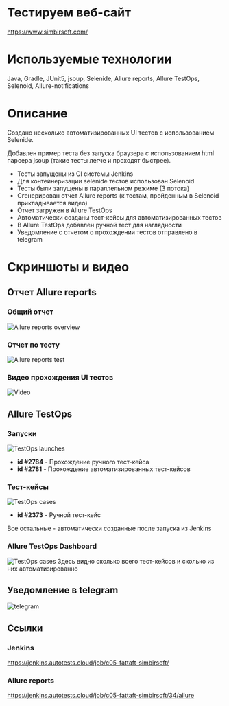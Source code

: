 # Тестируем веб-сайт
https://www.simbirsoft.com/

# Используемые технологии
Java, Gradle, JUnit5, jsoup, Selenide, Allure reports, Allure TestOps, Selenoid, Allure-notifications

# Описание
Создано несколько автоматизированных UI тестов с использованием Selenide.

Добавлен пример теста без запуска браузера с использованием html парсера jsoup (такие тесты легче и проходят быстрее).

- Тесты запущены из CI системы Jenkins
- Для контейнеризации selenide тестов использован Selenoid
- Тесты были запущены в параллельном режиме (3 потока)
- Сгенерирован отчет Allure reports (к тестам, пройденным в Selenoid прикладывается видео)
- Отчет загружен в Allure TestOps
- Автоматически созданы тест-кейсы для автоматизированных тестов
- В Allure TestOps добавлен ручной тест для наглядности  
- Уведомление с отчетом о прохождении тестов отправлено в telegram

# Скриншоты и видео

## Отчет Allure reports
### Общий отчет
![Allure reports overview](./readme_files/allure_reports.png)
### Отчет по тесту
![Allure reports test](./readme_files/allure_reports_test.png)
### Видео прохождения UI тестов
![Video](./readme_files/video.gif)



## Allure TestOps
### Запуски
![TestOps launches](./readme_files/testops_launches.png)
- **id #2784** - Прохождение ручного тест-кейса
- **id #2781** - Прохождение автоматизированных тест-кейсов

### Тест-кейсы
![TestOps cases](./readme_files/testops_cases.png)
- **id #2373** - Ручной тест-кейс

Все остальные - автоматически созданные после запуска из Jenkins

### Allure TestOps Dashboard
![TestOps cases](./readme_files/testops_overview.png)
Здесь видно сколько всего тест-кейсов и сколько из них автоматизированно

## Уведомление в telegram
![telegram](./readme_files/telegram.png)

## Ссылки
### Jenkins
https://jenkins.autotests.cloud/job/c05-fattaft-simbirsoft/
### Allure reports
https://jenkins.autotests.cloud/job/c05-fattaft-simbirsoft/34/allure


